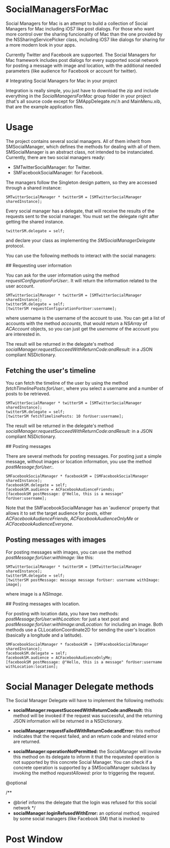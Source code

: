 SocialManagersForMac
====================

Social Managers for Mac is an attempt to build a collection of Social Managers for Mac including iOS7 like post dialogs. For those who want more control over the sharing funcionality of Mac than the one provided by the NSSharingServicePicker class, including iOS7 like dialogs for sharing for a more modern look in your apps.



Currently Twitter and Facebook are supported. The Social Managers for Mac framework includes post dialogs for every supported social network for posting a message with image and location, with the additional needed parameters (like audience for Facebook or account for twitter). 

# Integrating Social Managers for Mac in your project

Integration is really simple, you just have to download the zip and include everything in the *SocialManagersForMac* group folder in your project (that's all source code except for SMAppDelegate.m/.h and MainMenu.xib, that are the example application files.

# Usage

The project contains several social managers. All of them inherit from SMSocialManager, which defines the methods for dealing with all of them. SMSocialManager is an abstract class, not intended to be instanciated. Currently, there are two social managers ready:

* SMTwitterSocialManager: for Twitter.
* SMFacebookSocialManager: for Facebook.

The managers follow the Singleton design pattern, so they are accessed through a shared instance:

```
SMTwitterSocialManager * twitterSM = [SMTwitterSocialManager sharedInstance];
```

Every social manager has a delegate, that will receive the results of the requests sent to the social manager. You must set the delegate right after getting the shared instance.

```
twitterSM.delegate = self;
```

and declare your class as implementing the *SMSocialManagerDelegate* protocol.

You can use the following methods to interact with the social managers:

## Requesting user information

You can ask for the user information using the method *requestConfigurationForUser:*. It will return the information related to the user account.

```
SMTwitterSocialManager * twitterSM = [SMTwitterSocialManager sharedInstance];
twitterSM.delegate = self;
[twitterSM requestConfigurationForUser:username];
```

where username is the username of the account to use. You can get a list of accounts with the method *accounts*, that would return a *NSArray* of *ACAccount* objects, so you can just get the *username* of the account you are interested in.

The result will be returned in the delegate's method *socialManager:requestSucceedWithReturnCode:andResult:* in a JSON compliant NSDictionary.

## Fetching the user's timeline

You can fetch the timeline of the user by using the method *fetchTimelinePosts:forUser:*, where you select a username and a number of posts to be retrieved.

```
SMTwitterSocialManager * twitterSM = [SMTwitterSocialManager sharedInstance];
twitterSM.delegate = self;
[twitterSM fetchTimelinePosts: 10 forUser:username];
```

The result will be returned in the delegate's method *socialManager:requestSucceedWithReturnCode:andResult:* in a JSON compliant NSDictionary.

## Posting messages

There are several methods for posting messages. For posting just a simple message, without images or location information, you use the method *postMessage:forUser:*.

```
SMFacebookSocialManager * facebookSM = [SMFacebookSocialManager sharedInstance];
facebookSM.delegate = self;
facebookSM.audience = ACFacebookAudienceFriends;
[facebookSM postMessage: @"Hello, this is a message" forUser:username];
```

Note that the SMFacebookSocialManager has an 'audience' property that allows it to set the target audience for posts, either *ACFacebookAudienceFriends*, *ACFacebookAudienceOnlyMe* or *ACFacebookAudienceEveryone*.

## Posting messages with images

For posting messages with images, you can use the method *postMessage:forUser:withImage:* like this:

```
SMTwitterSocialManager * twitterSM = [SMTwitterSocialManager sharedInstance];
twitterSM.delegate = self;
[twitterSM postMessage: message message forUser: username withImage: image];
```

where image is a *NSImage*.

## Posting messages with location.

For posting with location data, you have two methods: *postMessage:forUser:withLocation:* for just a text post and *postMessage:forUser:withImage:andLocation:* for including an image. Both methods use a CLLocationCoordinate2D for sending the user's location (basically a longitude and a latitude).

```
SMFacebookSocialManager * facebookSM = [SMFacebookSocialManager sharedInstance];
facebookSM.delegate = self;
facebookSM.audience = ACFacebookAudienceOnlyMe;
[facebookSM postMessage: @"Hello, this is a message" forUser:username withLocation:location];
```

# Social Manager Delegate methods

The Social Manager Delegate will have to implement the following methods:

* **socialManager:requestSucceedWithReturnCode:andResult:** this method will be invoked if the request was successful, and the returning JSON information will be returned in a NSDictionary.


* **socialManager:requestFailedWithReturnCode:andError:** this method indicates that the request failed, and an return code and related error are returned.

* **socialManager:operationNotPermitted:** the SocialManager will invoke this method on its delegate to inform it that the requested operation is not supported by this concrete Social Manager. You can check if a concrete operation is supported by a SMSocialManager subclass by invoking the method *requestAllowed:* prior to triggering the request.

@optional

/** 
 * @brief informs the delegate that the login was refused for this social network
 */
* **socialManager:loginRefusedWithError:** an optional method, required by some social managers (like Facebook SM) that is invoked to 


# Post Window

